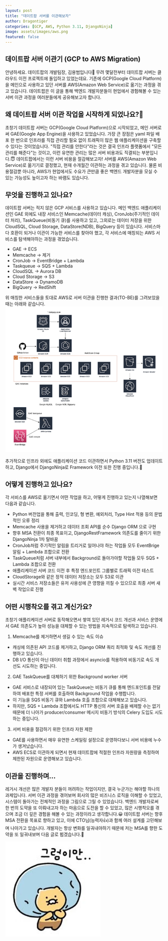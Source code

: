 ```yaml
---
layout: post
title: "데이트팝 서버를 이관해보자"
author: Dragontiger
categories: [GCP, AWS, Python 3.11, DjangoNinja]
image: assets/images/aws.png
featured: false
---
```


## 데이트팝 서버 이관기 (GCP to AWS Migration)

안녕하세요. 데이트팝의 개발팀장, 김용범입니다🙇
무려 몇달전부터 데이트팝 서버는 클라우드 이전 프로젝트에 돌입하고 있었는데요. 기존에 GCP(Google Cloud Platform)을 메인으로 사용하고 있던 서버를 AWS(Amazon Web Service)로 옮기는 과정을 겪고 있습니다. 데이트팝은 이 글을 통해 백엔드 개발자분들이 현업에서 경험해볼 수 있는 서버 이관 과정을 여러분들에게 공유해보고자 합니다.

## 왜 데이트팝 서버 이관 작업을 시작하게 되었나요?🧐

초창기 데이트팝 서버는 GCP(Google Cloud Platform)으로 시작되었고, 메인 서버로써 GAE(Google App Engine)을 사용하고 있었습니다. 가장 큰 장점은 yaml 파일 배포 한 번으로 인프라를 직접 관리할 필요 없이 트래픽이 많은 웹 애플리케이션을 구축할 수 있다는 것이었습니다. "직접 관리를 안한다"라는 것은 결국 인프라 플랫폼에서 "모든 관리를 해준다"는 것이고, 이런 유연한 관리는 많은 서버 비용과도 직결되는 부분입니다.😇 데이트팝에서는 이런 서버 비용을 절감해보고자! 서버를 AWS(Amazon Web Service)로 옮기기로 결정했고, 현재 수개월간 이관하는 과정을 겪고 있습니다. 물론 비용절감뿐 아니라, AWS가 현업에서도 수요가 큰만큼 좋은 백엔드 개발자분을 모실 수 있는 가능성도 높이고자 하는 바램도 있습니다.

## 무엇을 진행하고 있나요?

데이트팝 서버는 적지 않은 GCP 서비스를 사용하고 있습니다. 메인 백엔드 애플리케이션인 GAE 외에도 내장 서비스인 Memcache(데이터 캐싱), CronJob(주기적인 데이터 처리), TaskQueue(비동기 큐)를 사용하고 있고, 그외로는 데이터 저장을 위한 CloudSQL, Cloud Storage, DataStore(NDB), BigQuery 등이 있습니다. 서비스마다 호환이 되거나 이관이 가능한 서비스를 찾아야 했고, 각 서비스에 매칭되는 AWS 서비스를 탐색해야하는 과정을 겪었습니다.
- GAE -> ECS
- Memcache -> 제거
- CronJob -> EventBridge + Lambda
- Taskqueue -> SQS + Lambda
- CloudSQL -> Aurora DB
- Cloud Storage -> S3
- DataStore -> DynamoDB
- BigQuery -> RedShift

위 매칭한 서비스들을 토대로 AWS로 서버 이관을 진행한 결과(TO-BE)를 그려보았을 때는 아래와 같습니다.
![Untitled](/assets/images/posts/server-migration/AWS_TO_BE.png)

추가적으로 인프라 외에도 애플리케이션 코드 이관하면서 Python 3.11 버전도 업데이트하고, Django에서 DjangoNinja로 Framework 이전 또한 진행 중입니다.🤫

## 어떻게 진행하고 있나요?
각 서비스를 AWS로 옮기면서 어떤 작업을 하고, 어떻게 진행하고 있는지 나열해보면 다음과 같습니다.

- Python 버전업을 통해 출력, 인코딩, 형 변환, 예외처리, Type Hint 적용 등의 문법적인 오류 정리
- Memcache 사용을 제거하고 데이터 조회 API를 순수 Django ORM 으로 구현
- 향후 MSA 전환이 최종 목표이고, DjangoRestFramework 의존도를 줄이기 위한 DjangoNinja 1차 탈바꿈
- CronJob처럼 주기적인 알림을 트리거로 일어나야 하는 작업들 모두 EventBrige 알림 + Lambda 조합으로 전환
- TaskQueue처럼 서버 내부에서 Background로 돌아가야할 작업들 모두 SQS + Lambda 조합으로 전환
- 애플리케이션 서버 코드 이전 후 특정 엔드포인트 그룹별로 트래픽 이전 테스트
- CloudStorage와 같은 정적 데이터 저장소는 모두 S3로 이관
- 실시간 서비스 저장소들은 유저 사용성에 큰 영향을 끼칠 수 있으므로 최종 서버 새벽 작업으로 진행

## 어떤 시행착오를 겪고 계신가요?
초창기 애플리케이션 서버로 동작해오면서 쌓여 있던 레거시 코드 개선과 서비스 운영에서 GAE 의존도가 높아 성능을 대체할 수 있는 방법을 지속적으로 탐색하고 있습니다.

1. Memcache를 제거하면서 생길 수 있는 속도 이슈
- 캐싱에 의존된 API 코드를 제거하고, Django ORM 쿼리 최적화 및 속도 개선를 진행하고 있습니다.
- DB I/O 통신이 아닌 데이터 취합 과정에서 asyncio를 적용하여 비동기로 속도 개선도 시도하는 중입니다.
2. GAE TaskQueue를 대체하기 위한 Background worker 서버
- GAE 서비스로 내장되어 있는 TaskQueue는 비동기 큐를 통해 엔드포인트를 전달하여 배포한 특정 서버를 호출하여 Background 작업을 수행합니다.
- 이 기능을 SQS 비동기 큐와 Lambda 호출 조합으로 대체해보고 있습니다.
- 하지만, SQS + Lambda 조합에서도 HTTP 통신의 서버 호출을 배제할 수는 없기 때문에 더 나아가 producer/consumer 메시지 비동기 방식의 Celery 도입도 시도하는 중입니다.
3. 서버 비용을 절감하기 위한 인프라 자원 제한
- GAE를 사용하면서 매우 유연한 스케일링 설정으로 운영하다보니 서버 비용에 누수가 생겨났습니다.
- AWS ECS로 이관하게 되면서 현재 데이트팝에 적절한 인프라 자원량을 측정하여 제한된 자원으로 운영해보고 있습니다.

## 이관을 진행하며...
레거시 개선은 많은 개발자 분들이 꺼려하는 작업이지만, 결국 누군가는 해야할 하나의 과제입니다. 서버 이관 과정을 겪어보며 회사의 많은 비즈니스 로직을 이해할 수 있었고, 시스템이 돌아가는 전체적인 과정을 그림으로 그릴 수 있었습니다.
백엔드 개발자로써 한 번의 도약을 또 이뤄내고자 하는 마음으로 도전을 할 수 있었고, 많은 시행착오를 겪으며 조금 더 깊은 경험을 해볼 수 있는 과정이라고 생각합니다.😀
데이트팝 서버는 향후 MSA 전환을 목표로 향하고 있고, 이에 CTO님(능력자👍)과 함께 여러 설계를 고민해보며 나아가고 있습니다. 개발자는 항상 변화를 일궈내야하기 때문에 저는 MSA를 향한 도약을 또 일궈내보며 다음 글로 뵙겠습니다.🙇

![Untitled](/assets/images/posts/server-migration/bye.webp)